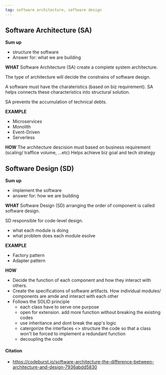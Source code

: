 ```yaml
---
tag: software architecture, software design
---
```


## Software Architecture (SA)
**Sum up**
- structure the software
- Answer for: what we are building

**WHAT**
Software Architecture (SA) 
create a complete system architecture. 

The type of architecture will decide the constrains of software design. 

A software must have the charateristics (based on biz requirement). SA helps connects these characteristics into structural solution. 

SA prevents the accumulation of technical debts.

**EXAMPLE**
- Microservices 
- Monolith
- Event-Driven
- Serverless

**HOW**
The architecture descision must based on business requirement (scaling/ traffice volume, ...etc) 
Helps achieve biz goal and tech strategy

## Software Design (SD)
**Sum up**
- implement the software
- answer for: how we are building

**WHAT**
Software Design (SD) arranging the order of component is called software design. 

SD responsible for code-level design. 
- what each module is doing
- what problem does each module esolve

**EXAMPLE**
- Factory pattern
- Adapter pattern

**HOW**
- Decide the function of each component and how they interact with others.
- Create the specifications of software artifacts. How individual modules/ components are amde and interact with each other
- Follows the SOLID principle
	- each class have to serve one purpose
	- open for extension. add more function without breaking the existing codes
	- use inheritance and dont break the app's logic
	- catergorize the interfaces <> structure the code so that a class won't be forced to implement a redundant function
	- decoupling the code 


#### Citation
- https://codeburst.io/software-architecture-the-difference-between-architecture-and-design-7936abdd5830